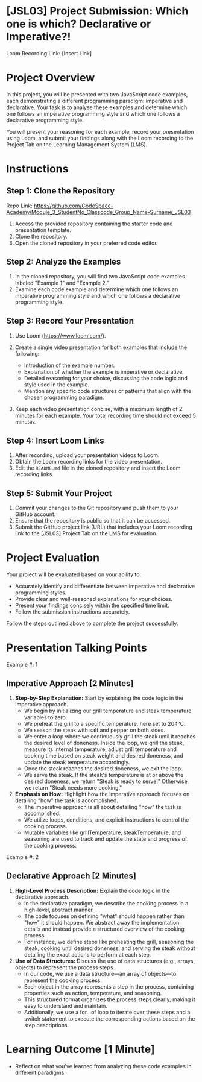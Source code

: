 # [JSL03] Project Submission: Which one is which? Declarative or Imperative?!

Loom Recording Link: [Insert Link]

# Project Overview

In this project, you will be presented with two JavaScript code examples, each demonstrating a different programming paradigm: imperative and declarative. Your task is to analyse these examples and determine which one follows an imperative programming style and which one follows a declarative programming style. 

You will present your reasoning for each example, record your presentation using Loom, and submit your findings along with the Loom recording to the Project Tab on the Learning Management System (LMS).

# Instructions

## Step 1: Clone the Repository

Repo Link: https://github.com/CodeSpace-Academy/Module_3_StudentNo_Classcode_Group_Name-Surname_JSL03

1. Access the provided repository containing the starter code and presentation template.
2. Clone the repository.
3. Open the cloned repository in your preferred code editor.

## Step 2: Analyze the Examples

1. In the cloned repository, you will find two JavaScript code examples labeled "Example 1" and "Example 2."
2. Examine each code example and determine which one follows an imperative programming style and which one follows a declarative programming style.

## Step 3: Record Your Presentation

1. Use Loom (https://www.loom.com/).
2. Create a single video presentation for both examples that include the following:

   - Introduction of the example number.
   - Explanation of whether the example is imperative or declarative.
   - Detailed reasoning for your choice, discussing the code logic and style used in the example.
   - Mention any specific code structures or patterns that align with the chosen programming paradigm.
   
3. Keep each video presentation concise, with a maximum length of 2 minutes for each example. Your total recording time should not exceed 5 minutes.

## Step 4: Insert Loom Links

1. After recording, upload your presentation videos to Loom.
2. Obtain the Loom recording links for the video presentation.
3. Edit the `README.md` file in the cloned repository and insert the Loom recording links.
   
## Step 5: Submit Your Project
1. Commit your changes to the Git repository and push them to your GitHub account.
2. Ensure that the repository is public so that it can be accessed.
3. Submit the GitHub project link (URL) that includes your Loom recording link to the [JSL03] Project Tab on the LMS for evaluation.

# Project Evaluation

Your project will be evaluated based on your ability to:

- Accurately identify and differentiate between imperative and declarative programming styles.
- Provide clear and well-reasoned explanations for your choices.
- Present your findings concisely within the specified time limit.
- Follow the submission instructions accurately.

Follow the steps outlined above to complete the project successfully.

# Presentation Talking Points

Example #: 1

## Imperative Approach [2 Minutes]
1. **Step-by-Step Explanation:** Start by explaining the code logic in the imperative approach.
   - We begin by initializing our grill temperature and steak temperature variables to zero.
   - We preheat the grill to a specific temperature, here set to 204°C.
   - We season the steak with salt and pepper on both sides.
   - We enter a loop where we continuously grill the steak until it reaches the desired level of doneness. Inside the loop, we grill the steak, measure its   internal temperature, adjust grill temperature and cooking time based on steak weight and desired doneness, and update the steak temperature accordingly.
   - Once the steak reaches the desired doneness, we exit the loop.
   - We serve the steak. If the steak's temperature is at or above the desired doneness, we return "Steak is ready to serve!" Otherwise, we return "Steak needs more cooking."
2. **Emphasis on How:** Highlight how the imperative approach focuses on detailing "how" the task is accomplished.
   - The imperative approach is all about detailing "how" the task is accomplished.
   - We utilize loops, conditions, and explicit instructions to control the cooking process.
   - Mutable variables like grillTemperature, steakTemperature, and seasoning are used to track and update the state and progress of the cooking process.


Example #: 2

## Declarative Approach [2 Minutes]
1. **High-Level Process Description:** Explain the code logic in the declarative approach.
   - In the declarative paradigm, we describe the cooking process in a high-level, abstract manner.
   - The code focuses on defining "what" should happen rather than "how" it should happen.
   We abstract away the implementation details and instead provide a structured overview of the cooking process.
   - For instance, we define steps like preheating the grill, seasoning the steak, cooking until desired doneness, and serving the steak without detailing   the exact actions to perform at each step.
2. **Use of Data Structures:** Discuss the use of data structures (e.g., arrays, objects) to represent the process steps.
   - In our code, we use a data structure—an array of objects—to represent the cooking process.
   - Each object in the array represents a step in the process, containing properties such as action, temperature, and seasoning.
   - This structured format organizes the process steps clearly, making it easy to understand and maintain.
   - Additionally, we use a for...of loop to iterate over these steps and a switch statement to execute the corresponding actions based on the step descriptions.

# Learning Outcome [1 Minute]
- Reflect on what you've learned from analyzing these code examples in different paradigms.

